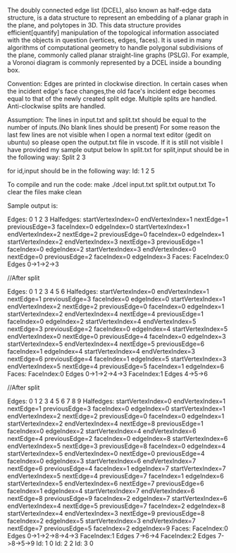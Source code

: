 The doubly connected edge list (DCEL), also known as half-edge data structure, is a data structure to represent an
embedding of a planar graph in the plane, and polytopes in 3D. This data structure provides efficient[quantify]
manipulation of the topological information associated with the objects in question (vertices, edges, faces). It is
used in many algorithms of computational geometry to handle polygonal subdivisions of the plane, commonly
called planar straight-line graphs (PSLG). For example, a Voronoi diagram is commonly represented by a DCEL
inside a bounding box.

Convention:
Edges are printed in clockwise direction.
In certain cases when the incident edge's face changes,the old face's incident edge becomes equal to that of the newly created split edge.
Multiple splits are handled.
Anti-clockwise splits are handled.

Assumption:
The lines in input.txt and split.txt should be equal to the number of inputs.(No blank lines should be present)
For some reason the last few lines are not visible when I open a normal text editor (gedit on ubuntu) so please open the output.txt file in vscode.
If it is still not visible I have provided my sample output below
In split.txt
for split,input should be in the following way:
Split 2 3

for id,input should be in the following way:
Id: 1 2 5

To compile and run the code:
make
./dcel input.txt split.txt output.txt
To clear the files
make clean

Sample output is:


Edges:
0
1
2
3
Halfedges: 
startVertexIndex=0 endVertexIndex=1 nextEdge=1 previousEdge=3 faceIndex=0 edgeIndex=0
startVertexIndex=1 endVertexIndex=2 nextEdge=2 previousEdge=0 faceIndex=0 edgeIndex=1
startVertexIndex=2 endVertexIndex=3 nextEdge=3 previousEdge=1 faceIndex=0 edgeIndex=2
startVertexIndex=3 endVertexIndex=0 nextEdge=0 previousEdge=2 faceIndex=0 edgeIndex=3
Faces:
FaceIndex:0 Edges 0->1->2->3

//After split

Edges:
0
1
2
3
4
5
6
Halfedges: 
startVertexIndex=0 endVertexIndex=1 nextEdge=1 previousEdge=3 faceIndex=0 edgeIndex=0
startVertexIndex=1 endVertexIndex=2 nextEdge=2 previousEdge=0 faceIndex=0 edgeIndex=1
startVertexIndex=2 endVertexIndex=4 nextEdge=4 previousEdge=1 faceIndex=0 edgeIndex=2
startVertexIndex=4 endVertexIndex=5 nextEdge=3 previousEdge=2 faceIndex=0 edgeIndex=4
startVertexIndex=5 endVertexIndex=0 nextEdge=0 previousEdge=4 faceIndex=0 edgeIndex=3
startVertexIndex=5 endVertexIndex=4 nextEdge=5 previousEdge=6 faceIndex=1 edgeIndex=4
startVertexIndex=4 endVertexIndex=3 nextEdge=6 previousEdge=4 faceIndex=1 edgeIndex=5
startVertexIndex=3 endVertexIndex=5 nextEdge=4 previousEdge=5 faceIndex=1 edgeIndex=6
Faces:
FaceIndex:0 Edges 0->1->2->4->3
FaceIndex:1 Edges 4->5->6

//After split

Edges:
0
1
2
3
4
5
6
7
8
9
Halfedges: 
startVertexIndex=0 endVertexIndex=1 nextEdge=1 previousEdge=3 faceIndex=0 edgeIndex=0
startVertexIndex=1 endVertexIndex=2 nextEdge=2 previousEdge=0 faceIndex=0 edgeIndex=1
startVertexIndex=2 endVertexIndex=4 nextEdge=8 previousEdge=1 faceIndex=0 edgeIndex=2
startVertexIndex=4 endVertexIndex=6 nextEdge=4 previousEdge=2 faceIndex=0 edgeIndex=8
startVertexIndex=6 endVertexIndex=5 nextEdge=3 previousEdge=8 faceIndex=0 edgeIndex=4
startVertexIndex=5 endVertexIndex=0 nextEdge=0 previousEdge=4 faceIndex=0 edgeIndex=3
startVertexIndex=6 endVertexIndex=7 nextEdge=6 previousEdge=4 faceIndex=1 edgeIndex=7
startVertexIndex=7 endVertexIndex=5 nextEdge=4 previousEdge=7 faceIndex=1 edgeIndex=6
startVertexIndex=5 endVertexIndex=6 nextEdge=7 previousEdge=6 faceIndex=1 edgeIndex=4
startVertexIndex=7 endVertexIndex=6 nextEdge=8 previousEdge=9 faceIndex=2 edgeIndex=7
startVertexIndex=6 endVertexIndex=4 nextEdge=5 previousEdge=7 faceIndex=2 edgeIndex=8
startVertexIndex=4 endVertexIndex=3 nextEdge=9 previousEdge=8 faceIndex=2 edgeIndex=5
startVertexIndex=3 endVertexIndex=7 nextEdge=7 previousEdge=5 faceIndex=2 edgeIndex=9
Faces:
FaceIndex:0 Edges 0->1->2->8->4->3
FaceIndex:1 Edges 7->6->4
FaceIndex:2 Edges 7->8->5->9
Id: 1 0
Id: 2 2
Id: 3 0
